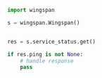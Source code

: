 <!-- Start SDK Example Usage -->
```python
import wingspan

s = wingspan.Wingspan()


res = s.service_status.get()

if res.ping is not None:
    # handle response
    pass
```
<!-- End SDK Example Usage -->